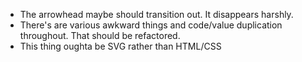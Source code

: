 - The arrowhead maybe should transition out. It disappears harshly.
- There's are various awkward things and code/value duplication throughout. That should be refactored.
- This thing oughta be SVG rather than HTML/CSS
